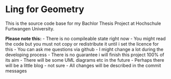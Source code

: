 ﻿Ling for Geometry
=================

This is the source code base for my Bachlor Thesis Project at Hochschule Furtwangen University.

**Please note this:**
	- There is no compileable state right now
	- You might read the code but you must not copy or redistribute it until i set the licence for this
	- You can ask me questions via github
	- I might change a lot during the developing process
	- There is no guarantee i will finish this project 100% of its aim
	- There will be some UML diagrams etc in the future
	- Perhaps there will be a little blog - not sure
	- All changes will be described in the commit messages